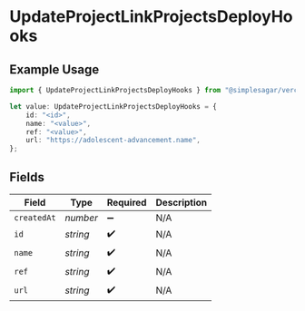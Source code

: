 # UpdateProjectLinkProjectsDeployHooks

## Example Usage

```typescript
import { UpdateProjectLinkProjectsDeployHooks } from "@simplesagar/vercel/models/updateprojectop.js";

let value: UpdateProjectLinkProjectsDeployHooks = {
    id: "<id>",
    name: "<value>",
    ref: "<value>",
    url: "https://adolescent-advancement.name",
};
```

## Fields

| Field              | Type               | Required           | Description        |
| ------------------ | ------------------ | ------------------ | ------------------ |
| `createdAt`        | *number*           | :heavy_minus_sign: | N/A                |
| `id`               | *string*           | :heavy_check_mark: | N/A                |
| `name`             | *string*           | :heavy_check_mark: | N/A                |
| `ref`              | *string*           | :heavy_check_mark: | N/A                |
| `url`              | *string*           | :heavy_check_mark: | N/A                |